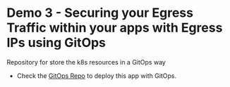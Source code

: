 # Demo 3 - Securing your Egress Traffic within your apps with Egress IPs using GitOps

Repository for store the k8s resources in a GitOps way

* Check the [GitOps Repo](https://github.com/RedHat-EMEA-SSA-Team/ns-gitops/tree/egressip) to deploy this app with GitOps.
